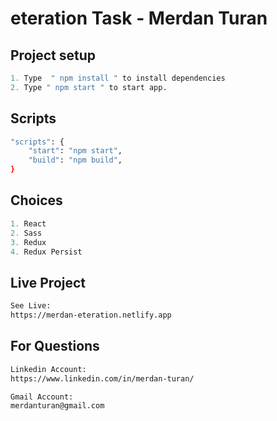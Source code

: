 # eteration Task - Merdan Turan

## Project setup
```python
1. Type  " npm install " to install dependencies
2. Type " npm start " to start app.

```
## Scripts
```bash
"scripts": {
    "start": "npm start",
    "build": "npm build",
}
```
## Choices
```python
1. React
2. Sass
3. Redux
4. Redux Persist

```
## Live Project
```bash
See Live:
https://merdan-eteration.netlify.app
```
## For Questions
```bash
Linkedin Account:
https://www.linkedin.com/in/merdan-turan/
```
```bash
Gmail Account:
merdanturan@gmail.com
```
